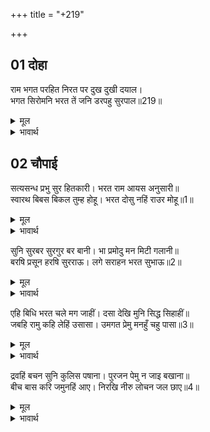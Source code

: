 +++
title = "+219"

+++


## 01 दोहा
राम भगत परहित निरत पर दुख दुखी दयाल।  
भगत सिरोमनि भरत तें जनि डरपहु सुरपाल॥219॥  

<details><summary>मूल</summary>

राम भगत परहित निरत पर दुख दुखी दयाल।  
भगत सिरोमनि भरत तें जनि डरपहु सुरपाल॥219॥  
</details>

<details><summary>भावार्थ</summary>

हे देवराज इन्द्र! श्री रामचन्द्रजी के भक्त सदा दूसरों के हित में लगे रहते हैं, वे दूसरों के दुःख से दुःखी और दयालु होते हैं। फिर भरतजी तो भक्तों के शिरोमणि हैं, उनसे बिलकुल न डरो॥219॥  
</details>





## 02 चौपाई
सत्यसन्ध प्रभु सुर हितकारी। भरत राम आयस अनुसारी॥  
स्वारथ बिबस बिकल तुम्ह होहू। भरत दोसु नहिं राउर मोहू॥1॥  

<details><summary>मूल</summary>

सत्यसन्ध प्रभु सुर हितकारी। भरत राम आयस अनुसारी॥  
स्वारथ बिबस बिकल तुम्ह होहू। भरत दोसु नहिं राउर मोहू॥1॥  
</details>

<details><summary>भावार्थ</summary>

प्रभु श्री रामचन्द्रजी सत्यप्रतिज्ञ और देवताओं का हित करने वाले हैं और भरतजी श्री रामजी की आज्ञा के अनुसार चलने वाले हैं। तुम व्यर्थ ही स्वार्थ के विशेष वश होकर व्याकुल हो रहे हो। इसमें भरतजी का कोई दोष नहीं, तुम्हारा ही मोह है॥1॥  
</details>

सुनि सुरबर सुरगुर बर बानी। भा प्रमोदु मन मिटी गलानी॥  
बरषि प्रसून हरषि सुरराऊ। लगे सराहन भरत सुभाऊ॥2॥  

<details><summary>मूल</summary>

सुनि सुरबर सुरगुर बर बानी। भा प्रमोदु मन मिटी गलानी॥  
बरषि प्रसून हरषि सुरराऊ। लगे सराहन भरत सुभाऊ॥2॥  
</details>

<details><summary>भावार्थ</summary>

देवगुरु बृहस्पतिजी की श्रेष्ठ वाणी सुनकर इन्द्र के मन में बडा आनन्द हुआ और उनकी चिन्ता मिट गई। तब हर्षित होकर देवराज फूल बरसाकर भरतजी के स्वभाव की सराहना करने लगे॥2॥  
</details>

एहि बिधि भरत चले मग जाहीं। दसा देखि मुनि सिद्ध सिहाहीं॥  
जबहि रामु कहि लेहिं उसासा। उमगत प्रेमु मनहुँ चहु पासा॥3॥  

<details><summary>मूल</summary>

एहि बिधि भरत चले मग जाहीं। दसा देखि मुनि सिद्ध सिहाहीं॥  
जबहि रामु कहि लेहिं उसासा। उमगत प्रेमु मनहुँ चहु पासा॥3॥  
</details>

<details><summary>भावार्थ</summary>

इस प्रकार भरतजी मार्ग में चले जा रहे हैं। उनकी (प्रेममयी) दशा देखकर मुनि और सिद्ध लोग भी सिहाते हैं। भरतजी जब भी 'राम' कहकर लम्बी साँस लेते हैं, तभी मानो चारों ओर प्रेम उमड पडता है॥3॥  
</details>

द्रवहिं बचन सुनि कुलिस पषाना। पुरजन पेमु न जाइ बखाना॥  
बीच बास करि जमुनहिं आए। निरखि नीरु लोचन जल छाए॥4॥  

<details><summary>मूल</summary>

द्रवहिं बचन सुनि कुलिस पषाना। पुरजन पेमु न जाइ बखाना॥  
बीच बास करि जमुनहिं आए। निरखि नीरु लोचन जल छाए॥4॥  
</details>

<details><summary>भावार्थ</summary>

उनके (प्रेम और दीनता से पूर्ण) वचनों को सुनकर वज्र और पत्थर भी पिघल जाते हैं। अयोध्यावासियों का प्रेम कहते नहीं बनता। बीच में निवास (मुकाम) करके भरतजी यमुनाजी के तट पर आए। यमुनाजी का जल देखकर उनके नेत्रों में जल भर आया॥4॥  
</details>

